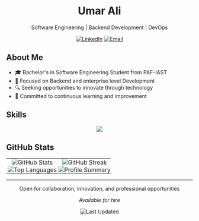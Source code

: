 <div align="center">
  <h1>Umar Ali</h1>
  <p>Software Engineering | Backend Development | DevOps</p>
  
  [![LinkedIn](https://img.shields.io/badge/LinkedIn-0077B5?style=flat-square&logo=linkedin&logoColor=white)](https://www.linkedin.com/in/umarrali)
  [![Email](https://img.shields.io/badge/Email-D14836?style=flat-square&logo=gmail&logoColor=white)](mailto:umarrali.pk@gmail.com)
</div>

## About Me

- 🎓 Bachelor's in Software Engineering Student from PAF-IAST
- 🚀 Focused on Backend and enterprise level Development
- 🔍 Seeking opportunities to innovate through technology
- 🌟 Committed to continuous learning and improvement

## Skills

<div align="center">
  <img src="https://skillicons.dev/icons?i=java,python,graphql,mongodb,mysql,postgres,docker,kubernetes,git" />
</div>

## GitHub Stats

<div align="center">
  <table>
    <tr>
      <td align="center" style="padding:0;width:50%;">
        <img src="https://github-readme-stats.vercel.app/api?username=umar-alii&show_icons=true&theme=radical&hide_border=true&count_private=true&bg_color=0D1117" alt="GitHub Stats" />
      </td>
      <td align="center" style="padding:0;width:50%;">
        <img src="https://github-readme-streak-stats.herokuapp.com/?user=umar-alii&theme=radical&hide_border=true&background=0D1117" alt="GitHub Streak" />
      </td>
    </tr>
    <tr>
      <td align="center" style="padding:0;width:50%;">
        <img src="https://github-readme-stats.vercel.app/api/top-langs/?username=umar-alii&layout=compact&theme=radical&hide_border=true&langs_count=10&hide=none" alt="Top Languages" />
      </td>
      <td align="center" style="padding:0;width:50%;">
        <img src="https://github-profile-summary-cards.vercel.app/api/cards/profile-details?username=umar-alii&theme=radical" alt="Profile Summary" />
      </td>
    </tr>
  </table>
</div>

---

<div align="center">
  <p>Open for collaboration, innovation, and professional opportunities</p>
  <p><i>Available for hire</i></p>
  <img src="https://img.shields.io/badge/Updated-2025--06--01%2019:29:53%20UTC-blue?style=flat-square&logo=github" alt="Last Updated" />
</div>
